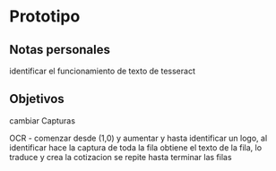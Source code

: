 # Prototipo

## Notas personales

identificar el funcionamiento de texto de tesseract

## Objetivos

cambiar Capturas

OCR - comenzar desde (1,0) y aumentar y hasta identificar un logo, al identificar hace la captura de toda la fila
    obtiene el texto de la fila, lo traduce y crea la cotizacion
    se repite hasta terminar las filas 

